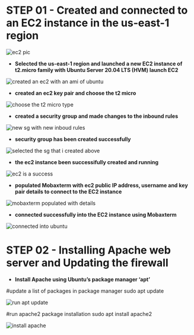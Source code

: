 


# STEP 01 - Created and connected to an EC2 instance in the us-east-1 region

![ec2 pic](https://github.com/titusnangitech/LAMP-web-stack-implementation-project/assets/128609800/c2cc67f8-31d6-4623-a196-23042e51a6d0)

- **Selected the us-east-1 region and launched a new EC2 instance of t2.micro family with Ubuntu Server 20.04 LTS (HVM) launch EC2**
  

![created an ec2 with an ami of ubuntu](https://github.com/titusnangitech/LAMP-web-stack-implementation-project/assets/128609800/94e8c5b3-0d2b-4c37-9782-4eedc5328b3d)


- **created an ec2 key pair and choose the t2 micro**
  
  
![choose the t2 micro type](https://github.com/titusnangitech/LAMP-web-stack-implementation-project/assets/128609800/046148d2-ab8b-42f9-8a02-f3135fda948f)


- **created a security group and made changes to the inbound rules**
  
  
![new sg with new inboud rules](https://github.com/titusnangitech/LAMP-web-stack-implementation-project/assets/128609800/71bdcce5-497a-4414-947b-831b1f0b9fe0)

- **security group has been created successfully**
  
  
![selected the sg that i created above](https://github.com/titusnangitech/LAMP-web-stack-implementation-project/assets/128609800/e4fe27a7-de03-45b5-91d9-4001f6473643)


- **the ec2 instance been successifully created and running**

![ec2 is a success](https://github.com/titusnangitech/LAMP-web-stack-implementation-project/assets/128609800/a43cc32b-cd97-4e2f-8bf3-6067e6694bf3)


- **populated Mobaxterm with ec2 public IP address, username and key pair details to connect to the EC2 instance**

  
![mobaxterm populated with details](https://github.com/titusnangitech/LAMP-web-stack-implementation-project/assets/128609800/f35b59f3-52d2-4720-9146-23dc0aee0864)


- **connected successfully into the EC2 instance using Mobaxterm**

  
![connected into ubuntu](https://github.com/titusnangitech/LAMP-web-stack-implementation-project/assets/128609800/f1f8bc9e-653c-401b-a4f7-4892cab8c7b1)

# STEP 02 - Installing Apache web server and Updating the firewall

- **Install Apache using Ubuntu’s package manager ‘apt’**

 #update a list of packages in package manager
sudo apt update

![run apt update](https://github.com/titusnangitech/LAMP-web-stack-implementation-project/assets/128609800/abbcd97a-0f79-431a-8e6d-8d88d75ae57b)


#run apache2 package installation
sudo apt install apache2

![install apache](https://github.com/titusnangitech/LAMP-web-stack-implementation-project/assets/128609800/04d52075-a25e-4aff-9145-44ba34c6bf3d)
